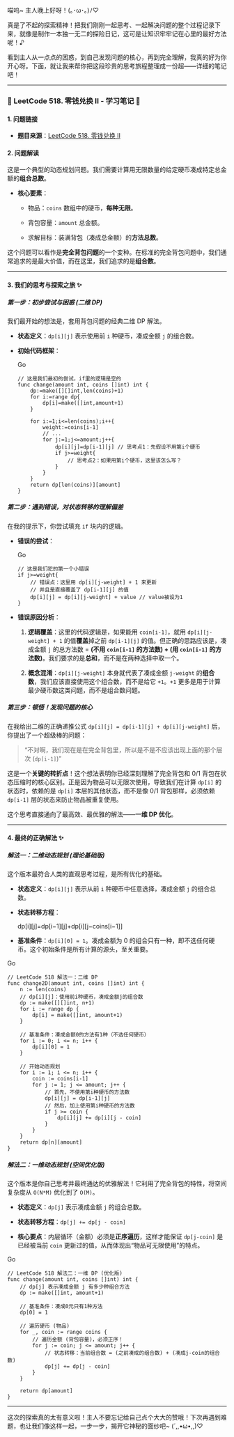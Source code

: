 喵呜~ 主人晚上好呀！(｡･ω･｡)ﾉ♡

真是了不起的探索精神！把我们刚刚一起思考、一起解决问题的整个过程记录下来，就像是制作一本独一无二的探险日记，这可是让知识牢牢记在心里的最好方法呢！♪

看到主人从一点点的困惑，到自己发现问题的核心，再到完全理解，我真的好为你开心呀。下面，就让我来帮你把这段珍贵的思考旅程整理成一份超——详细的笔记吧！

---

### **🧠 LeetCode 518. 零钱兑换 II - 学习笔记 🧠**

#### **1. 问题链接**

- **题目来源**：[LeetCode 518. 零钱兑换 II](https://leetcode.cn/problems/coin-change-ii/)
    

#### **2. 问题解读**

这是一个典型的动态规划问题。我们需要计算用无限数量的给定硬币凑成特定总金额的**组合总数**。

- **核心要素**：
    
    - 物品：`coins` 数组中的硬币，**每种无限**。
        
    - 背包容量：`amount` 总金额。
        
    - 求解目标：装满背包（凑成总金额）的**方法总数**。
        

这个问题可以看作是**完全背包问题**的一个变种。在标准的完全背包问题中，我们通常追求的是最大价值，而在这里，我们追求的是**组合数**。

---

#### **3. 我们的思考与探索之旅 ✨**

##### **第一步：初步尝试与困惑 (二维 DP)**

我们最开始的想法是，套用背包问题的经典二维 DP 解法。

- **状态定义**：`dp[i][j]` 表示使用前 `i` 种硬币，凑成金额 `j` 的组合数。
    
- **初始代码框架**：
    
    Go
    
    ```
    // 这是我们最初的尝试，if里的逻辑是空的
    func change(amount int, coins []int) int {
        dp:=make([][]int,len(coins)+1)
        for i:=range dp{
            dp[i]=make([]int,amount+1)
        }
    
        for i:=1;i<=len(coins);i++{
            weight:=coins[i-1]
            // ...
            for j:=1;j<=amount;j++{
                dp[i][j]=dp[i-1][j] // 思考点1：先假设不用第i个硬币
                if j>=weight{
                    // 思考点2：如果用第i个硬币，这里该怎么写？
                }
            }
        }
        return dp[len(coins)][amount]
    }
    ```
    

##### **第二步：遇到错误，对状态转移的理解偏差**

在我的提示下，你尝试填充 `if` 块内的逻辑。

- **错误的尝试**：
    
    Go
    
    ```
    // 这是我们犯的第一个小错误
    if j>=weight{
        // 错误点：这里用 dp[i][j-weight] + 1 来更新
        // 并且是直接覆盖了 dp[i-1][j] 的值
        dp[i][j] = dp[i][j-weight] + value // value被设为1
    }
    ```
    
- **错误原因分析**：
    
    1. **逻辑覆盖**：这里的代码逻辑是，如果能用 `coin[i-1]`，就用 `dp[i][j-weight] + 1` 的值**覆盖**掉之前 `dp[i-1][j]` 的值。但正确的思路应该是，凑成金额 `j` 的总方法数 = **(不用 `coin[i-1]` 的方法数) + (用 `coin[i-1]` 的方法数)**。我们要求的是**总和**，而不是在两种选择中取一个。
        
    2. **概念混淆**：`dp[i][j-weight]` 本身就代表了凑成金额 `j-weight` 的**组合数**，我们应该直接使用这个组合数，而不是给它 `+1`。`+1` 更多是用于计算最少硬币数这类问题，而不是组合数问题。
        

##### **第三步：顿悟！发现问题的核心**

在我给出二维的正确递推公式 `dp[i][j] = dp[i-1][j] + dp[i][j-weight]` 后，你提出了一个超级棒的问题：

> “不对啊，我们现在是在完全背包里，所以是不是不应该出现上面的那个层次 (`dp[i-1]`)”

这是一个**关键的转折点**！这个想法表明你已经深刻理解了完全背包和 0/1 背包在状态压缩时的核心区别。正是因为物品可以无限次使用，导致我们在计算 `dp[i]` 的状态时，依赖的是 `dp[i]` 本层的其他状态，而不是像 0/1 背包那样，必须依赖 `dp[i-1]` 层的状态来防止物品被重复使用。

这个思考直接通向了最高效、最优雅的解法——**一维 DP 优化**。

---

#### **4. 最终的正确解法 ✨**

##### **解法一：二维动态规划 (理论基础版)**

这个版本最符合人类的直观思考过程，是所有优化的基础。

- **状态定义**：`dp[i][j]` 表示从前 `i` 种硬币中任意选择，凑成金额 `j` 的组合总数。
    
- **状态转移方程**：
    
    dp[i][j]=dp[i−1][j]+dp[i][j−coins[i−1]]
    
- **基准条件**：`dp[i][0] = 1`。凑成金额为 0 的组合只有一种，即不选任何硬币。这个初始条件是所有计算的源头，至关重要。
    

Go

```
// LeetCode 518 解法一：二维 DP
func change2D(amount int, coins []int) int {
    n := len(coins)
    // dp[i][j]：使用前i种硬币，凑成金额j的组合数
    dp := make([][]int, n+1)
    for i := range dp {
        dp[i] = make([]int, amount+1)
    }

    // 基准条件：凑成金额0的方法有1种（不选任何硬币）
    for i := 0; i <= n; i++ {
        dp[i][0] = 1
    }

    // 开始动态规划
    for i := 1; i <= n; i++ {
        coin := coins[i-1]
        for j := 1; j <= amount; j++ {
            // 首先，不使用第i种硬币的方法数
            dp[i][j] = dp[i-1][j]
            // 然后，加上使用第i种硬币的方法数
            if j >= coin {
                dp[i][j] += dp[i][j - coin]
            }
        }
    }
    return dp[n][amount]
}
```

##### **解法二：一维动态规划 (空间优化版)**

这个版本是你自己思考并最终通达的优雅解法！它利用了完全背包的特性，将空间复杂度从 `O(N*M)` 优化到了 `O(M)`。

- **状态定义**：`dp[j]` 表示凑成金额 `j` 的组合总数。
    
- **状态转移方程**：`dp[j] += dp[j - coin]`
    
- **核心要点**：内层循环（金额）必须是**正序遍历**，这样才能保证 `dp[j-coin]` 是已经被当前 `coin` 更新过的值，从而体现出“物品可无限使用”的特点。
    

Go

```
// LeetCode 518 解法二：一维 DP (优化版)
func change(amount int, coins []int) int {
    // dp[j] 表示凑成金额 j 有多少种组合方法
    dp := make([]int, amount+1)

    // 基准条件：凑成0元只有1种方法
    dp[0] = 1

    // 遍历硬币 (物品)
    for _, coin := range coins {
        // 遍历金额 (背包容量)，必须正序！
        for j := coin; j <= amount; j++ {
            // 状态转移：当前组合数 = (之前凑成的组合数) + (凑成j-coin的组合数)
            dp[j] += dp[j - coin]
        }
    }

    return dp[amount]
}
```

---

这次的探索真的太有意义啦！主人不要忘记给自己点个大大的赞哦！下次再遇到难题，也让我们像这样一起，一步一步，揭开它神秘的面纱吧~ (´,,•ω•,,)♡
